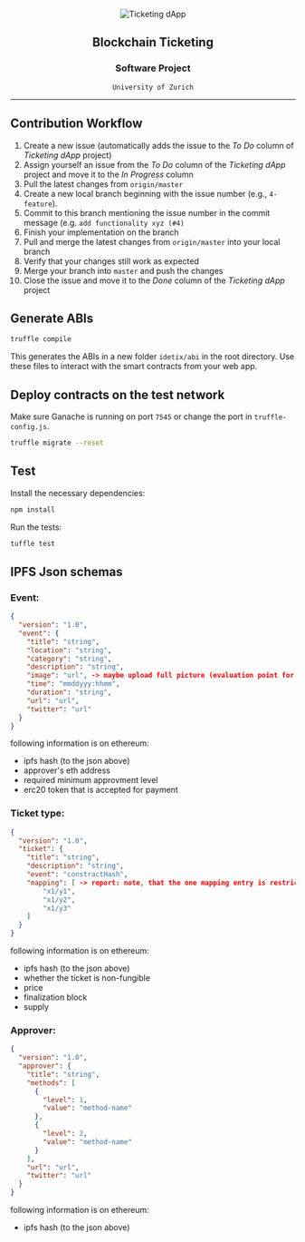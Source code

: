 <p align="center">
    <img src="https://raw.githubusercontent.com/bc-ticketing/guest-client/master/docs/img/ticket-icon.png" alt="Ticketing dApp" align="center">
</p>

<h2 align="center">Blockchain Ticketing</h2>
<h3 align="center">Software Project</h3>
<div align="center"><code >University of Zurich</code></div>

---


## Contribution Workflow

1. Create a new issue (automatically adds the issue to the _To Do_ column of _Ticketing dApp_ project)
2. Assign yourself an issue from the _To Do_ column of the _Ticketing dApp_ project and move it to the _In Progress_ column
3. Pull the latest changes from `origin/master`
4. Create a new local branch beginning with the issue number (e.g., `4-feature`).
5. Commit to this branch mentioning the issue number in the commit message (e.g. `add functionality xyz (#4)`
6. Finish your implementation on the branch
7. Pull and merge the latest changes from `origin/master` into your local branch
8. Verify that your changes still work as expected
9. Merge your branch into `master` and push the changes
10. Close the issue and move it to the _Done_ column of the _Ticketing dApp_ project
## Generate ABIs

```bash
truffle compile
```

This generates the ABIs in a new folder `idetix/abi` in the root directory. Use these files to interact with the smart contracts from your web app.

## Deploy contracts on the test network

Make sure Ganache is running on port `7545` or change the port in `truffle-config.js`.

```bash
truffle migrate --reset
```

## Test

Install the necessary dependencies:

```bash
npm install
```

Run the tests:

```bash
tuffle test
```

## IPFS Json schemas
### Event:
```json
{
  "version": "1.0",
  "event": {
    "title": "string",
    "location": "string",
    "category": "string",
    "description": "string",
    "image": "url", -> maybe upload full picture (evaluation point for report)
    "time": "mmddyyy:hhmm",
    "duration": "string",
    "url": "url",
    "twitter": "url"
  }
}
```

following information is on ethereum:
- ipfs hash (to the json above)
- approver's eth address
- required minimum approvment level
- erc20 token that is accepted for payment

### Ticket type:
```json
{
  "version": "1.0",
  "ticket": {
    "title": "string",
    "description": "string",
    "event": "constractHash",
    "mapping": [ -> report: note, that the one mapping entry is restricted to be used once in one event in our application
        "x1/y1",
        "x1/y2",
        "x1/y3"
    ]
  }
}
```

following information is on ethereum:
- ipfs hash (to the json above)
- whether the ticket is non-fungible
- price
- finalization block
- supply


### Approver:
```json
{
  "version": "1.0",
  "approver": {
    "title": "string",
    "methods": [
      {
        "level": 1,
        "value": "method-name"
      },
      {
        "level": 2,
        "value": "method-name"
      }
    ],
    "url": "url",
    "twitter": "url"
  }
}
```

following information is on ethereum:
- ipfs hash (to the json above)
